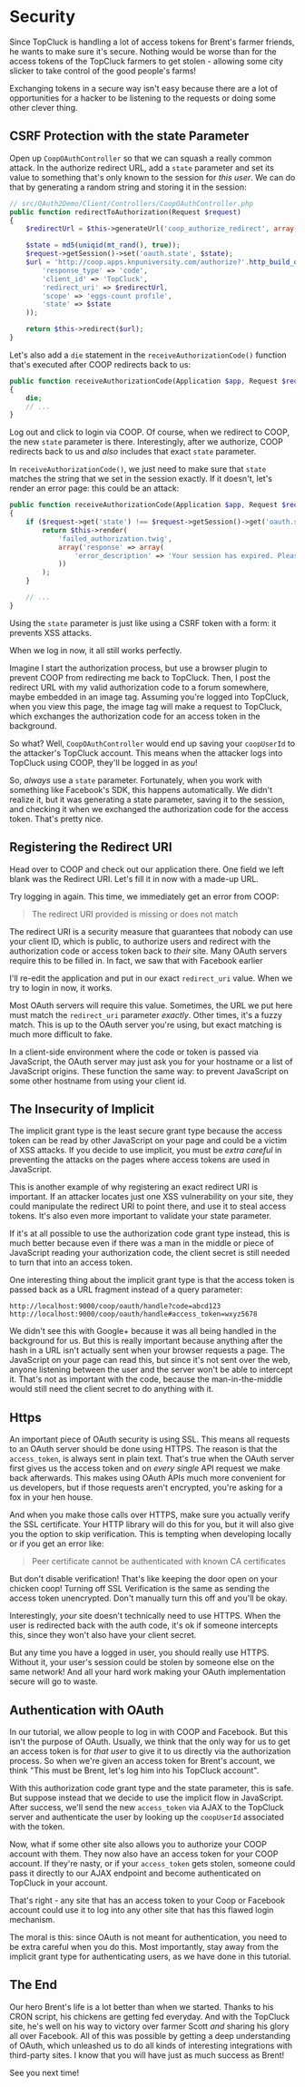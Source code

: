 # Security

Since TopCluck is handling a lot of access tokens for Brent's farmer friends,
he wants to make sure it's secure. Nothing would be worse than for the access
tokens of the TopCluck farmers to get stolen - allowing some city slicker to take control
of the good people's farms!

Exchanging tokens in a secure way isn't easy because there are a lot of opportunities
for a hacker to be listening to the requests or doing some other clever thing.

## CSRF Protection with the state Parameter

Open up `CoopOAuthController` so that we can squash a really common attack.
In the authorize redirect URL, add a `state` parameter and set its value
to something that's only known to the session for *this user*. We can do
that by generating a random string and storing it in the session:

```php
// src/OAuth2Demo/Client/Controllers/CoopOAuthController.php
public function redirectToAuthorization(Request $request)
{
    $redirectUrl = $this->generateUrl('coop_authorize_redirect', array(), true);

    $state = md5(uniqid(mt_rand(), true));
    $request->getSession()->set('oauth.state', $state);
    $url = 'http://coop.apps.knpuniversity.com/authorize?'.http_build_query(array(
        'response_type' => 'code',
        'client_id' => 'TopCluck',
        'redirect_uri' => $redirectUrl,
        'scope' => 'eggs-count profile',
        'state' => $state
    ));

    return $this->redirect($url);
}
```

Let's also add a `die` statement in the `receiveAuthorizationCode()` function
that's executed after COOP redirects back to us:

```php
public function receiveAuthorizationCode(Application $app, Request $request)
{
    die;
    // ...
}
```

Log out and click to login via COOP. Of course, when we redirect to COOP,
the new `state` parameter is there. Interestingly, after we authorize, COOP
redirects back to us and *also* includes that exact `state` parameter.

In `receiveAuthorizationCode()`, we just need to make sure that `state`
matches the string that we set in the session exactly. If it doesn't, let's
render an error page: this could be an attack:

```php
public function receiveAuthorizationCode(Application $app, Request $request)
{
    if ($request->get('state') !== $request->getSession()->get('oauth.state')) {
        return $this->render(
            'failed_authorization.twig',
            array('response' => array(
                'error_description' => 'Your session has expired. Please try again.'
            ))
        );
    }

    // ...
}
```

Using the `state` parameter is just like using a CSRF token with a form:
it prevents XSS attacks.

When we log in now, it all still works perfectly.

Imagine I start the authorization process, but use a browser plugin to prevent
COOP from redirecting me back to TopCluck. Then, I post the redirect URL with
my valid authorization code to a forum somewhere, maybe embedded in an image
tag. Assuming you're logged into TopCluck, when you view this page, the image
tag will make a request to TopCluck, which exchanges the authorization code
for an access token in the background.

So what? Well, `CoopOAuthController` would end up saving your
`coopUserId` to the attacker's TopCluck account. This means when 
the attacker logs into TopCluck using COOP, they'll be logged in as *you*!

So, *always* use a `state` parameter. Fortunately, when you work with something
like Facebook's SDK, this happens automatically. We didn't realize it, but
it was generating a state parameter, saving it to the session, and checking
it when we exchanged the authorization code for the access token. That's
pretty nice.

## Registering the Redirect URI

Head over to COOP and check out our application there. One field we left
blank was the Redirect URI. Let's fill it in now with a made-up URL.

Try logging in again. This time, we immediately get an error from COOP:

> The redirect URI provided is missing or does not match

The redirect URI is a security measure that guarantees that nobody can use
your client ID, which is public, to authorize users and redirect with the
authorization code or access token back to *their* site. Many OAuth servers
require this to be filled in. In fact, we saw that with Facebook earlier

I'll re-edit the application and put in our exact `redirect_uri` value.
When we try to login in now, it works.

Most OAuth servers will require this value. Sometimes, the URL we put here
must match the `redirect_uri` parameter *exactly*. Other times, it's a
fuzzy match. This is up to the OAuth server you're using, but exact matching
is much more difficult to fake.

In a client-side environment where the code or token is passed via JavaScript,
the OAuth server may just ask you for your hostname or a list of JavaScript
origins. These function the same way: to prevent JavaScript on some other
hostname from using your client id.

## The Insecurity of Implicit

The implicit grant type is the least secure grant type because the access
token can be read by other JavaScript on your page and could be a victim
of XSS attacks. If you decide to use implicit, you must be *extra careful*
in preventing the attacks on the pages where access tokens are used in
JavaScript.

This is another example of why registering an exact redirect URI is important.
If an attacker locates just one XSS vulnerability on your site, they could
manipulate the redirect URI to point there, and use it to steal access tokens.
It's also even more important to validate your state parameter.

If it's at all possible to use the authorization code grant type instead, this is
much better because even if there was a man in the middle or piece of JavaScript
reading your authorization code, the client secret is still needed to turn that into
an access token.

One interesting thing about the implicit grant type is that the access token
is passed back as a URL fragment instead of a query parameter:

```
http://localhost:9000/coop/oauth/handle?code=abcd123
http://localhost:9000/coop/oauth/handle#access_token=wxyz5678
```

We didn't see this with Google+ because it was all being handled in the background
for us. But this is really important because anything after the hash in a
URL isn't actually sent when your browser requests a page. The JavaScript
on your page can read this, but since it's not sent over the web, anyone
listening between the user and the server won't be able to intercept it.
That's not as important with the code, because the man-in-the-middle would still
need the client secret to do anything with it.

## Https

An important piece of OAuth security is using SSL. This means all requests to an
OAuth server should be done using HTTPS. The reason is that the `access_token`,
is always sent in plain text. That's true when the OAuth server first gives
us the access token and on *every single* API request we make back afterwards.
This makes using OAuth APIs much more convenient for us developers, but if
those requests aren't encrypted, you're asking for a fox in your hen house.

And when you make those calls over HTTPS, make sure you actually verify the SSL
certificate. Your HTTP library will do this for you, but it will also give you
the option to skip verification. This is tempting when developing locally or if
you get an error like:

> Peer certificate cannot be authenticated with known CA certificates

But don't disable verification! That's like keeping the door open on your chicken
coop! Turning off SSL Verification is the same as sending the access token
unencrypted. Don't manually turn this off and you'll be okay.

Interestingly, *your* site doesn't technically need to use HTTPS. When the
user is redirected back with the auth code, it's ok if someone intercepts this,
since they won't also have your client secret.

But any time you have a logged in user, you should really use HTTPS. Without
it, your user's session could be stolen by someone else on the same network!
And all your hard work making your OAuth implementation secure will go to
waste.

## Authentication with OAuth

In our tutorial, we allow people to log in with COOP and Facebook. But this
isn't the purpose of OAuth. Usually, we think that the only way for us to
get an access token is for *that user* to give it to us directly via the
authorization process. So when we're given an access token for Brent's account,
we think "This must be Brent, let's log him into his TopCluck account".

With this authorization code grant type and the state parameter, this is
safe. But suppose instead that we decide to use the implicit flow in JavaScript.
After success, we'll send the new `access_token` via AJAX to the TopCluck
server and authenticate the user by looking up the `coopUserId` associated
with the token.

Now, what if some other site also allows you to authorize your COOP account
with them. They now also have an access token for your COOP account. If they're
nasty, or if your `access_token` gets stolen, someone could pass it directly
to our AJAX endpoint and become authenticated on TopCluck in your account.

That's right - any site that has an access token to your Coop or Facebook
account could use it to log into any other site that has this flawed login
mechanism.

The moral is this: since OAuth is not meant for authentication, you need
to be extra careful when you do this. Most importantly, stay away from
the implicit grant type for authenticating users, as we have done in this
tutorial.

## The End

Our hero Brent's life is a lot better than when we started. Thanks to his
CRON script, his chickens are getting fed everyday. And with the TopCluck
site, he's well on his way to victory over farmer Scott *and* sharing his
glory all over Facebook. All of this was possible by getting a deep understanding
of OAuth, which unleashed us to do all kinds of interesting integrations
with third-party sites. I know that you will have just as much success as Brent!

See you next time!
